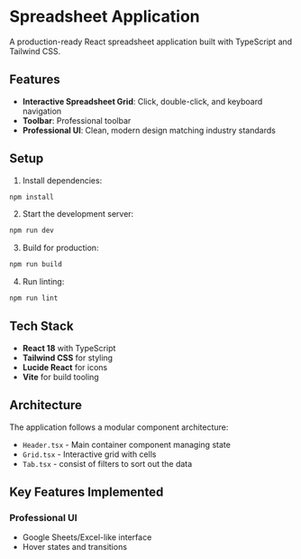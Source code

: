# Spreadsheet Application

A production-ready React spreadsheet application built with TypeScript and Tailwind CSS.

## Features

- **Interactive Spreadsheet Grid**: Click, double-click, and keyboard navigation
- **Toolbar**: Professional toolbar
- **Professional UI**: Clean, modern design matching industry standards

## Setup

1. Install dependencies:

```bash
npm install
```

2. Start the development server:

```bash
npm run dev
```

3. Build for production:

```bash
npm run build
```

4. Run linting:

```bash
npm run lint
```

## Tech Stack

- **React 18** with TypeScript
- **Tailwind CSS** for styling
- **Lucide React** for icons
- **Vite** for build tooling

## Architecture

The application follows a modular component architecture:

- `Header.tsx` - Main container component managing state
- `Grid.tsx` - Interactive grid with cells
- `Tab.tsx` - consist of filters to sort out the data

## Key Features Implemented

### Professional UI

- Google Sheets/Excel-like interface
- Hover states and transitions


